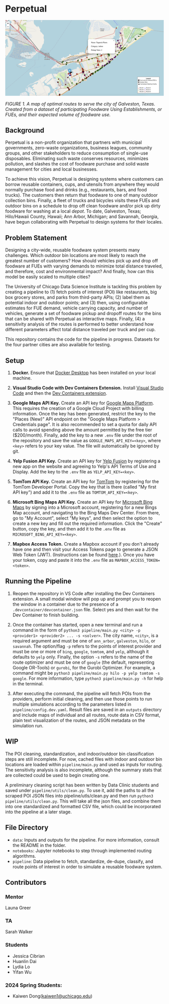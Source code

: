 # Perpetual

![A screenshot of an interactive map of routes for Galveston, Texas.](/data/img/galveston_map.png)

_FIGURE 1. A map of optimal routes to serve the city of Galveston, Texas. Created from a dataset of participating Foodware Using Establishments, or FUEs, and their expected volume of foodware use._

## Background

Perpetual is a non-profit organization that partners with municipal governments, zero-waste organizations, business leagues, community groups, and other stakeholders to reduce consumption of single-use disposables. Eliminating such waste conserves resources, minimizes pollution, and slashes the cost of foodware purchase and solid waste management for cities and local businesses.

To achieve this vision, Perpetual is designing systems where customers can borrow reusable containers, cups, and utensils from anywhere they would normally purchase food and drinks (e.g., restaurants, bars, and food trucks). The customers then return that foodware to one of many outdoor collection bins.  Finally, a fleet of trucks and bicycles visits these FUEs and outdoor bins on a schedule to drop off clean foodware and/or pick up dirty foodware for washing at a local _depot_. To date, Galveston, Texas; Hilo/Hawaii County, Hawaii; Ann Arbor, Michigan; and Savannah, Georgia, have begun collaborating with Perpetual to design systems for their locales.

## Problem Statement

Designing a city-wide, reusable foodware system presents many challenges. Which outdoor bin locations are most likely to reach the greatest number of customers? How should vehicles pick up and drop off foodware at FUEs with varying demands to minimize total distance traveled, and therefore, cost and environmental impact? And finally, how can this model be easily scaled to multiple cities?

The University of Chicago Data Science Institute is tackling this problem by creating a pipeline to (1) fetch points of interest (POI) like restaurants, big box grocery stores, and parks from third-party APIs; (2) label them as potential indoor and outdoor points; and (3) then, using configurable estimates for FUE demand, vehicle carrying capacity, and number of vehicles, generate a set of foodware pickup and dropoff routes for the bins that can be shared with Perpetual as interactive maps. Finally, (4) a sensitivity analysis of the routes is performed to better understand how different parameters affect total distance traveled per truck and per cup.

This repository contains the code for the pipeline in progress. Datasets for the four partner cities are also available for testing.

## Setup

1. **Docker.** Ensure that [Docker Desktop](https://docs.docker.com/engine/install/) has been installed on your local machine.

2. **Visual Studio Code with Dev Containers Extension.** Install [Visual Studio Code](https://code.visualstudio.com/) and then the [Dev Containers extension](https://code.visualstudio.com/docs/devcontainers/tutorial#_install-the-extension).

3. **Google Maps API Key.** Create an API key for [Google Maps Platform](https://developers.google.com/maps/documentation/places/web-service/get-api-key). This requires the creation of a Google Cloud Project with billing information. Once the key has been generated, restrict the key to the "Places (New)" API endpoint on the "Google Maps Platform > Credentials page".  It is also recommended to set a quota for daily API calls to avoid spending above the amount permitted by the free tier ($200/month). Finally, add the key to a new `.env` file under the root of the repository and save the value as `GOOGLE_MAPS_API_KEY=<key>`, where `<key>` refers to your key value. The file will automatically be ignored by git.

4. **Yelp Fusion API Key.** Create an API key for [Yelp Fusion](https://docs.developer.yelp.com/docs/fusion-intro) by registering a new app on the website and agreeing to Yelp's API Terms of Use and Display.  Add the key to the `.env` file as `YELP_API_KEY=<key>`.

5. **TomTom API Key.** Create an API key for [TomTom](https://developer.tomtom.com/knowledgebase/platform/articles/how-to-get-an-tomtom-api-key/) by registering for the TomTom Developer Portal.  Copy the key that is there (called "My first API key") and add it to the `.env` file as `TOMTOM_API_KEY=<key>`.

6. **Microsoft Bing Maps API Key.** Create an API key for [Microsoft Bing Maps](https://learn.microsoft.com/en-us/bingmaps/getting-started/bing-maps-dev-center-help/getting-a-bing-maps-key) by signing into a Microsoft account, registering for a new Bings Map account, and navigating to the Bing Maps Dev Center. From there, go to "My Account", select "My keys", and then select the option to create a new key and fill out the required information. Click the "Create" button, copy the key, and then add it to the `.env` file as `MICROSOFT_BING_API_KEY=<key>`.

7. **Mapbox Access Token.** Create a Mapbox account if you don't already have one and then visit your Access Tokens page to generate a JSON Web Token (JWT). (Instructions can be found [here](https://docs.mapbox.com/help/getting-started/access-tokens/).). Once you have your token, copy and paste it into the `.env` file as `MAPBOX_ACCESS_TOKEN=<token>`.

## Running the Pipeline

1. Reopen the repository in VS Code after installing the Dev Containers extension.  A small modal window will pop up and prompt you to reopen the window in a container due to the presence of a `.devcontainer/devcontainer.json` file.  Select yes and then wait for the Dev Container to finish building.

2. Once the container has started, open a new terminal and run a command in the form of `python3 pipeline/main.py <city> -p <provider1> <provider2> ... -s <solver>`. The city name, `<city>`, is a required argument and must be one of `ann_arbor`, `galveston`, `hilo`, or `savannah`. The option/flag `-p` refers to the points of interest provider and must be one or more of `bing`, `google`, `tomtom`, and `yelp`, although it defaults to `yelp` only. Finally, the option `-s` refers to the name of the route optimizer and must be one of `google` (the default, representing Google OR-Tools) or `gurobi`, for the Gurobi Optimizer. For example, a command might be `python3 pipeline/main.py hilo -p yelp tomtom -s google`. For more information, type `python3 pipeline/main.py -h` for help in the terminal.

3. After executing the command, the pipeline will fetch POIs from the providers, perform initial cleaning, and then use those points to run multiple simulations according to the parameters listed in `pipeline/config.dev.yaml`. Result files are saved in an `outputs` directory and include maps of individual and all routes, route data in CSV format, plain text visualization of the routes, and JSON metadata on the simulation run.

## WIP

The POI cleaning, standardization, and indoor/outdoor bin classification steps are still incomplete. For now, cached files with indoor and outdoor bin locations are loaded within `pipeline/main.py` and used as inputs for routing. The sensitivity analysis is also incomplete, although the summary stats that are collected could be used to begin creating one.

A preliminary cleaning script has been written by Data Clinic students and saved under `pipeline/utils/clean.py`. To use it, add the paths to all the scraped POI JSON files into pipeline/utls/clean.py and then run `python3 pipeline/utils/clean.py`. This will take all the json files, and combine them into one standardized and formatted CSV file, which could be incorporated into the pipeline at a later stage.

## File Directory

- `data`: Inputs and outputs for the pipeline. For more information, consult the README in the folder.
- `notebooks`: Jupyter notebooks to step through implemented routing algorithms.
- `pipeline`: Data pipeline to fetch, standardize, de-dupe, classify, and route points of interest in order to simulate a reusable foodware system.

## Contributors

### Mentor
Launa Greer

### TA
Sarah Walker

### Students
- Jessica Cibrian
- Huanlin Dai
- Lydia Lo
- Yifan Wu
### 2024 Spring Students:
- Kaiwen Dong(kaiwen1@uchicago.edu)
